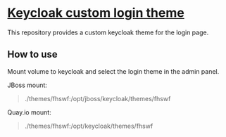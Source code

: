 # [Keycloak custom login theme](https://github.com/fhswf/keycloak_custom_theme)

This repository provides a custom keycloak theme for the login page.

## How to use

Mount volume to keycloak and select the login theme in the admin panel.

JBoss mount:
> ./themes/fhswf:/opt/jboss/keycloak/themes/fhswf

Quay.io mount:
> ./themes/fhswf:/opt/keycloak/themes/fhswf